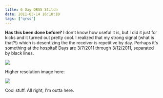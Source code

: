 ```yaml
---
title: 6 Day QRSS Stitch
date: 2011-03-14 16:10:10
tags: ["qrss"]
---
```




__Has this been done before?__ I don't know how useful it is, but I did it just for kicks and it turned out pretty cool. I realized that my strong signal (what is that?!) which is desentizing the the receiver is repetitive by day. Perhaps it's something at the hospital! Days are 3/7/2011 through 3/12/2011, separated by black lines.

<dev class="img-border">

![](https://swharden.com/static/2011/03/14/6-day-sml.jpg)

</dev>

Higher resolution image here:

<dev class="img-border">

![](https://swharden.com/static/2011/03/14/6-day-bit.jpg)

</dev>

Cool stuff.  All right, I'm outta here.